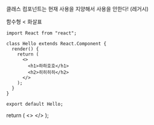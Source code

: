 클래스 컴포넌트는 현재 사용을 지양해서
사용을 안한다! (레거시)

함수형 < 화살표

```
import React from "react";

class Hello extends React.Component {
  render() {
    return (
      <>
        <h1>하하호호</h1>
        <h2>히히히히</h2>
      </>
    );
  }
}

export default Hello;

```

return (
<>
<Hello />
</>
);
